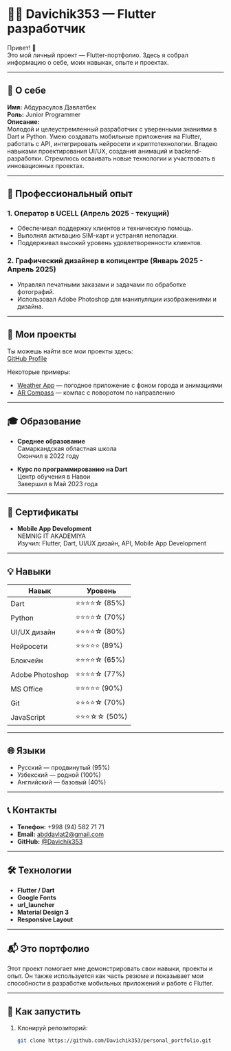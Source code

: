 # 👨‍💻 Davichik353 — Flutter разработчик

Привет! 👋  
Это мой личный проект — Flutter-портфолио. Здесь я собрал информацию о себе, моих навыках, опыте и проектах.

---

## 🧾 О себе

**Имя:** Абдурасулов Давлатбек  
**Роль:** Junior Programmer  
**Описание:**  
Молодой и целеустремленный разработчик с уверенными знаниями в Dart и Python. Умею создавать мобильные приложения на Flutter, работать с API, интегрировать нейросети и криптотехнологии. Владею навыками проектирования UI/UX, создания анимаций и backend-разработки. Стремлюсь осваивать новые технологии и участвовать в инновационных проектах.

---

## 💼 Профессиональный опыт

### 1. Оператор в UCELL (Апрель 2025 - текущий)
- Обеспечивал поддержку клиентов и техническую помощь.
- Выполнял активацию SIM-карт и устранял неполадки.
- Поддерживал высокий уровень удовлетворенности клиентов.

### 2. Графический дизайнер в копицентре (Январь 2025 - Апрель 2025)
- Управлял печатными заказами и задачами по обработке фотографий.
- Использовал Adobe Photoshop для манипуляции изображениями и дизайна.

---

## 📁 Мои проекты

Ты можешь найти все мои проекты здесь:  
[GitHub Profile](https://github.com/Davichik353?tab=repositories)

Некоторые примеры:
- [Weather App](https://github.com/Davichik353/weather_app_1) — погодное приложение с фоном города и анимациями
- [AR Compass](https://github.com/Davichik353/ar_compass) — компас с поворотом по направлению

---

## 🎓 Образование 

- **Среднее образование**  
  Самаркандская областная школа  
  Окончил в 2022 году

- **Курс по программированию на Dart**  
  Центр обучения в Навои  
  Завершил в Май 2023 года

---

## 📄 Сертификаты

- **Mobile App Development**  
  NEMNIG IT AKADEMIYA  
  Изучил: Flutter, Dart, UI/UX дизайн, API, Mobile App Development

---

## 💡 Навыки

| Навык | Уровень |
|-------|---------|
| Dart | ⭐⭐⭐⭐☆ (85%) |
| Python | ⭐⭐⭐⭐☆ (70%) |
| UI/UX дизайн | ⭐⭐⭐⭐☆ (80%) |
| Нейросети | ⭐⭐⭐⭐⭐ (89%) |
| Блокчейн | ⭐⭐⭐⭐☆ (65%) |
| Adobe Photoshop | ⭐⭐⭐⭐☆ (77%) |
| MS Office | ⭐⭐⭐⭐⭐ (90%) |
| Git | ⭐⭐⭐⭐☆ (70%) |
| JavaScript | ⭐⭐⭐☆☆ (50%) |

---

## 🌐 Языки

- Русский — продвинутый (95%)
- Узбекский — родной (100%)
- Английский — базовый (40%)

---

## 📞 Контакты

- **Телефон:** +998 (94) 582 71 71
- **Email:** abddavlat2@gmail.com
- **GitHub:** [@Davichik353](https://github.com/Davichik353) 

---

## 🛠 Технологии

- **Flutter / Dart**
- **Google Fonts**
- **url_launcher**
- **Material Design 3**
- **Responsive Layout**

---

## 📬 Это портфолио

Этот проект помогает мне демонстрировать свои навыки, проекты и опыт. Он также используется как часть резюме и показывает мои способности в разработке мобильных приложений и работе с Flutter.

---

## 🚀 Как запустить

1. Клонируй репозиторий:
   ```bash
   git clone https://github.com/Davichik353/personal_portfolio.git 